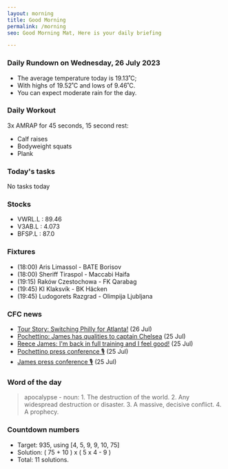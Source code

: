 ```yaml
---
layout: morning
title: Good Morning
permalink: /morning
seo: Good Morning Mat, Here is your daily briefing

---
```


<!-- weather_marker starts -->
### Daily Rundown on Wednesday, 26 July 2023

- The average temperature today is 19.13˚C;
- With highs of 19.52˚C and lows of 9.46˚C.
- You can expect moderate rain for the day.

<!-- weather_marker ends -->

### Daily Workout
<!-- workout_marker starts -->
3x AMRAP for 45 seconds, 15 second rest:

- Calf raises
- Bodyweight squats
- Plank

<!-- workout_marker ends -->

### Today's tasks
<!-- task_marker starts -->
No tasks today
<!-- task_marker ends -->

### Stocks

<!-- stocks_marker starts -->

- VWRL.L : 89.46
- V3AB.L : 4.073
- BFSP.L : 87.0

<!-- stocks_marker ends -->

### Fixtures

<!-- sports_marker starts -->

<ul>
<li>(18:00) Aris Limassol - BATE Borisov</li>
<li>(18:00) Sheriff Tiraspol - Maccabi Haifa</li>
<li>(19:15) Raków Czestochowa - FK Qarabag</li>
<li>(19:45) KI Klaksvík - BK Häcken</li>
<li>(19:45) Ludogorets Razgrad - Olimpija Ljubljana</li>
</ul>

<!-- sports_marker ends -->

### CFC news

<!-- cfc_marker starts -->
- [Tour Story: Switching Philly for Atlanta!](https://chelseafc.com/en/news/article/tour-story-switching-philly-for-atlanta) (26 Jul)
- [Pochettino: James has qualities to captain Chelsea](https://chelseafc.com/en/news/article/pochettino-james-has-qualities-to-captain-chelsea) (25 Jul)
- [Reece James: I'm back in full training and I feel good!](https://chelseafc.com/en/news/article/reece-james-im-back-in-full-training-and-i-feel-good) (25 Jul)
- [Pochettino press conference 🎙️](https://chelseafc.com/en/video/pochettino-press-conference-25-07-2023) (25 Jul)
- [James press conference 🎙️](https://chelseafc.com/en/video/james-press-conference-25-07-2023) (25 Jul)

<!-- cfc_marker ends -->

### Word of the day
<!-- word_marker starts -->

 > apocalypse - noun: 1. The destruction of the world. 2. Any widespread destruction or disaster. 3. A massive, decisive conflict. 4. A prophecy.

<!-- word_marker ends -->

### Countdown numbers
<!-- game_marker starts -->

- Target: 935, using [4, 5, 9, 9, 10, 75]
- Solution: ( 75 + 10 ) x ( 5 x 4 - 9 )
- Total: 11 solutions.

<!-- game_marker ends -->
